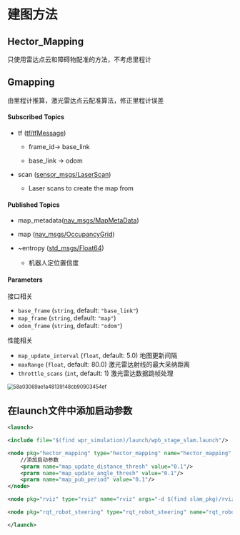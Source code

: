 # 建图方法

## Hector_Mapping

只使用雷达点云和障碍物配准的方法，不考虑里程计

## Gmapping

由里程计推算，激光雷达点云配准算法，修正里程计误差

#### Subscribed Topics

- tf ([tf/tfMessage](http://docs.ros.org/en/api/tf/html/msg/tfMessage.html))

  - <the frame attached to incoming scans> frame_id→ base_link

  - base_link → odom

- scan ([sensor_msgs/LaserScan](http://docs.ros.org/en/api/sensor_msgs/html/msg/LaserScan.html))

  - Laser scans to create the map from

#### Published Topics

- map_metadata([nav_msgs/MapMetaData](http://docs.ros.org/en/api/nav_msgs/html/msg/MapMetaData.html))

- map ([nav_msgs/OccupancyGrid](http://docs.ros.org/en/api/nav_msgs/html/msg/OccupancyGrid.html))

- ~entropy ([std_msgs/Float64](http://docs.ros.org/en/api/std_msgs/html/msg/Float64.html))
  - 机器人定位置信度

#### Parameters

接口相关

- `base_frame` (`string`, default: `"base_link"`)
- `map_frame` (`string`, default: `"map"`)
- `odom_frame` (`string`, default: `"odom"`)

性能相关

- `map_update_interval` (`float`, default: 5.0) 地图更新间隔
- `maxRange` (`float`, default: 80.0) 激光雷达射线的最大采纳距离
- `throttle_scans` (`int`, default: 1) 激光雷达数据跳帧处理

<img src="/home/andy/Note/ROS/SLAM入门.assets/58a03069ae1a48139148cb90903454ef.jpg" alt="58a03069ae1a48139148cb90903454ef" style="zoom:80%;" />

## 在launch文件中添加启动参数

```xml
<launch>

<include file="$(find wpr_simulation)/launch/wpb_stage_slam.launch"/>

<node pkg="hector_mapping" type="hector_mapping" name="hector_mapping" output="screen">
    //添加启动参数
    <prarm name="map_update_distance_thresh" value="0.1"/>
    <prarm name="map_update_angle_thresh" value="0.1"/>
    <prarm name="map_pub_period" value="0.1"/>
</node>

<node pkg="rviz" type="rviz" name="rviz" args="-d $(find slam_pkg)/rviz/slam.rviz"/>

<node pkg="rqt_robot_steering" type="rqt_robot_steering" name="rqt_robot_steering"/>

</launch>
```



